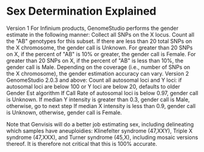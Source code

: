 # Sex Determination Explained

Version 1
For Infinium products, GenomeStudio performs the gender estimate in the following manner:
Collect all SNPs on the X locus.
Count all the "AB" genotypes for this subset.
If there are less than 20 total SNPs on the X chromosome, the gender call is Unknown.
For greater than 20 SNPs on X, if the percent of "AB" is 10% or greater, the gender call is Female.
For greater than 20 SNPs on X, if the percent of "AB" is less than 10%, the gender call is Male.
Depending on the coverage (i.e., number of SNPs on the X chromosome), the gender estimation accuracy can vary.
Version 2
GenomeStudio 2.0.3 and above:
Count all autosomal loci and Y loci: if autosomal loci are below 100 or Y loci are below 20, defaults to older Gender Est algorithm
If Call Rate of autosomal loci is below 0.97, gender call is Unknown.
If median Y intensity is greater than 0.3, gender call is Male, otherwise, go to next step
If median X intensity is less than 0.9, gender call is Unknown, otherwise, gender call is Female.

Note that Genvisis will do a better job estimating sex, including delineating which samples have aneuploidies: Klinefelter syndrome (47,XXY), Triple X syndrome (47,XXX), and Turner syndrome (45,X), including mosaic versions thereof. It is therefore not critical that this is 100% accurate.
